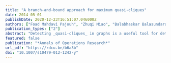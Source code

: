 ```yaml
---
title: "A branch-and-bound approach for maximum quasi-cliques"
date: 2014-05-01
publishDate: 2020-12-23T16:51:07.046000Z
authors: ["Foad Mahdavi Pajouh", "Zhuqi Miao", "Balabhaskar Balasundaram"]
publication_types: ["2"]
abstract: "Detecting _quasi-cliques_ in graphs is a useful tool for detecting dense clusters in graph-based data mining. Particularly in large-scale data sets that are  error-prone, cliques are overly restrictive and impractical. Quasi-clique detection has been accomplished using heuristic approaches  in various applications of graph-based data mining in protein interaction networks, gene co-expression networks,  and telecommunication networks. Quasi-cliques are not hereditary, in the sense that every subset of a quasi-clique need not be a quasi-clique. This lack of heredity introduces interesting challenges in the development of exact algorithms to detect maximum cardinality quasi-cliques. The only exact approaches for this problem are limited to two mixed integer programming formulations that were recently proposed in the literature. The main contribution of this article is  a new combinatorial branch-and-bound algorithm for _the maximum quasi-clique problem._"
featured: false
publication: "*Annals of Operations Research*"
url_pdf: "https://rdcu.be/b6a3b"
doi: "10.1007/s10479-012-1242-y"
---
```

